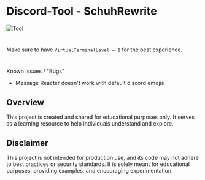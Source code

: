 # Discord-Tool - SchuhRewrite
![Tool](https://schuh.wtf/resources/images/rw.png)
#
Make sure to have `VirtualTerminalLevel = 1` for the best experience.
#
Known Issues / "Bugs"
* Message Reacter doesn't work with default discord emojis
## Overview
This project is created and shared for educational purposes only. It serves as a learning resource to help individuals understand and explore.
## Disclaimer
This project is not intended for production use, and its code may not adhere to best practices or security standards. It is solely meant for educational purposes, providing examples, and encouraging experimentation.
 
